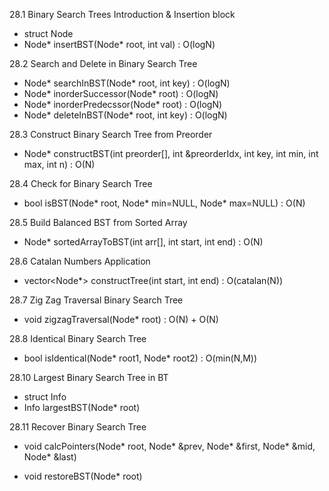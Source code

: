 28.1 Binary Search Trees Introduction & Insertion block 

- struct Node
- Node* insertBST(Node* root, int val) : O(logN)

28.2 Search and Delete in Binary Search Tree

- Node* searchInBST(Node* root, int key) : O(logN)
- Node* inorderSuccessor(Node* root) : O(logN) 
- Node* inorderPredecssor(Node* root) : O(logN) 
- Node* deleteInBST(Node* root, int key) : O(logN) 


28.3 Construct Binary Search Tree from Preorder

- Node* constructBST(int preorder[], int &preorderIdx, int key, int min, int max, int n) : O(N) 

28.4 Check for Binary Search Tree

- bool isBST(Node* root, Node* min=NULL, Node* max=NULL) : O(N)

28.5 Build Balanced BST from Sorted Array

- Node* sortedArrayToBST(int arr[], int start, int end) : O(N)

28.6 Catalan Numbers Application

- vector<Node*> constructTree(int start, int end) : O(catalan(N)) 


28.7 Zig Zag Traversal Binary Search Tree

- void zigzagTraversal(Node* root) : O(N) + O(N)

28.8 Identical Binary Search Tree

- bool isIdentical(Node* root1, Node* root2) :
O(min(N,M))

28.10 Largest Binary Search Tree in BT

-  struct Info
- Info largestBST(Node* root)

28.11 Recover Binary Search Tree

- void calcPointers(Node* root, Node* &prev, Node* &first, Node* &mid, Node* &last)

- void restoreBST(Node* root)

